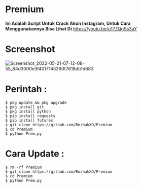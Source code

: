 # Premium

**Ini Adalah Script Untuk Crack Akun Instagram, Untuk Cara Menggunakannya Bisa Lihat Di** https://youtu.be/u17ZQgSs3aY

# Screenshot
![Screenshot_2022-05-21-07-12-08-55_84d3000e3f4017145260f7618db1d683](https://user-images.githubusercontent.com/65714340/169634425-f9f369e7-d2e2-4783-9867-9373a46e8c69.png)

# Perintah :
    $ pkg update && pkg upgrade
    $ pkg install git
    $ pkg install python
    $ pip install requests
    $ pip install futures
    $ git clone https://github.com/RozhakXD/Premium
    $ cd Premium
    $ python Prem.py
# Cara Update :
    $ rm -rf Premium
    $ git clone https://github.com/RozhakXD/Premium
    $ cd Premium
    $ python Prem.py
